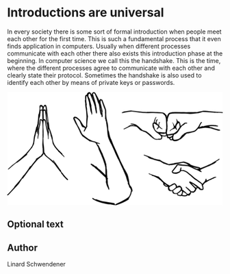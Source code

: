<!-- BEGIN TITLE -->
# Introductions are universal
<!-- END TITLE -->

<!-- BEGIN BODY -->
In every society there is some sort of formal introduction when people meet each other for the first time. This is such a fundamental process that it even finds application in computers.
Usually when different processes communicate with each other there also exists this introduction phase at the beginning. In computer science we call this the handshake. This is the time, where the different processes agree to communicate with each other and clearly state their protocol. Sometimes the handshake is also used to identify each other by means of private keys or passwords.
<!-- END BODY -->

![1 FLOP](../images/image-060-handshake.svg)

## Optional text
<!-- BEGIN OPTIONAL -->
<!-- END OPTIONAL -->

## Author
<!-- BEGIN AUTHOR -->
Linard Schwendener
<!-- END AUTHOR -->
